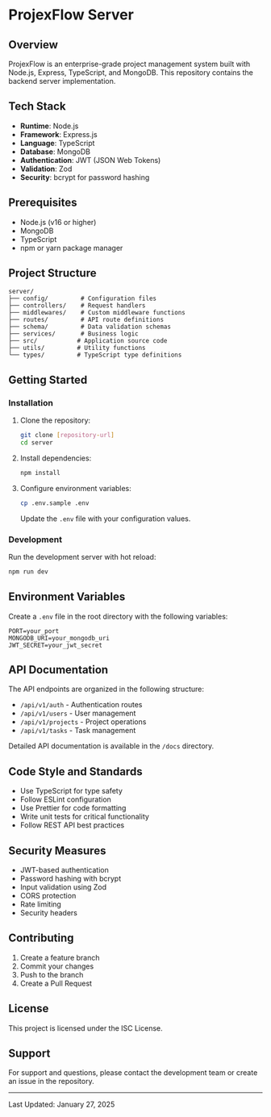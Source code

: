 # ProjexFlow Server

## Overview
ProjexFlow is an enterprise-grade project management system built with Node.js, Express, TypeScript, and MongoDB. This repository contains the backend server implementation.

## Tech Stack
- **Runtime**: Node.js
- **Framework**: Express.js
- **Language**: TypeScript
- **Database**: MongoDB
- **Authentication**: JWT (JSON Web Tokens)
- **Validation**: Zod
- **Security**: bcrypt for password hashing

## Prerequisites
- Node.js (v16 or higher)
- MongoDB
- TypeScript
- npm or yarn package manager

## Project Structure
```
server/
├── config/         # Configuration files
├── controllers/    # Request handlers
├── middlewares/    # Custom middleware functions
├── routes/         # API route definitions
├── schema/         # Data validation schemas
├── services/       # Business logic
├── src/           # Application source code
├── utils/         # Utility functions
└── types/         # TypeScript type definitions
```

## Getting Started

### Installation
1. Clone the repository:
   ```bash
   git clone [repository-url]
   cd server
   ```

2. Install dependencies:
   ```bash
   npm install
   ```

3. Configure environment variables:
   ```bash
   cp .env.sample .env
   ```
   Update the `.env` file with your configuration values.

### Development
Run the development server with hot reload:
```bash
npm run dev
```

## Environment Variables
Create a `.env` file in the root directory with the following variables:
```
PORT=your_port
MONGODB_URI=your_mongodb_uri
JWT_SECRET=your_jwt_secret
```

## API Documentation
The API endpoints are organized in the following structure:
- `/api/v1/auth` - Authentication routes
- `/api/v1/users` - User management
- `/api/v1/projects` - Project operations
- `/api/v1/tasks` - Task management

Detailed API documentation is available in the `/docs` directory.

## Code Style and Standards
- Use TypeScript for type safety
- Follow ESLint configuration
- Use Prettier for code formatting
- Write unit tests for critical functionality
- Follow REST API best practices

## Security Measures
- JWT-based authentication
- Password hashing with bcrypt
- Input validation using Zod
- CORS protection
- Rate limiting
- Security headers

## Contributing
1. Create a feature branch
2. Commit your changes
3. Push to the branch
4. Create a Pull Request

## License
This project is licensed under the ISC License.

## Support
For support and questions, please contact the development team or create an issue in the repository.

---
Last Updated: January 27, 2025
